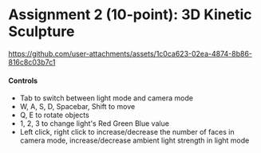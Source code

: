 # Assignment 2 (10-point): 3D Kinetic Sculpture

https://github.com/user-attachments/assets/1c0ca623-02ea-4874-8b86-816c8c03b7c1

#### Controls
- Tab to switch between light mode and camera mode
- W, A, S, D, Spacebar, Shift to move
- Q, E to rotate objects
- 1, 2, 3 to change light's Red Green Blue value
- Left click, right click to increase/decrease the number of faces in camera mode, increase/decrease ambient light strength in light mode
